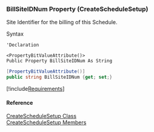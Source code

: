 ﻿### BillSiteIDNum Property (CreateScheduleSetup)

Site Identifier for the billing of this Schedule.

Syntax

```vbnet
'Declaration

<PropertyBitValueAttribute()>
Public Property BillSiteIDNum As String
```

```csharp
[PropertyBitValueAttribute()]
public string BillSiteIDNum {get; set;}
```

[!include[Requirements](../partials/requirements.md)]

#### Reference

[CreateScheduleSetup Class](FChoice.Toolkits.Clarify~FChoice.Toolkits.Clarify.Contracts.CreateScheduleSetup.md)  
[CreateScheduleSetup Members](FChoice.Toolkits.Clarify~FChoice.Toolkits.Clarify.Contracts.CreateScheduleSetup_members.md)